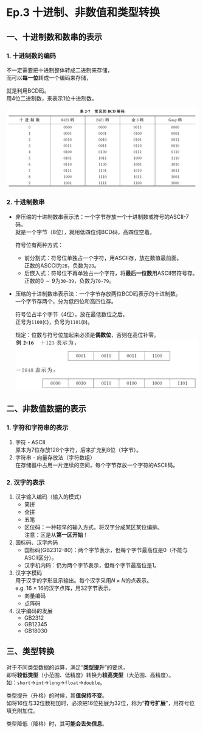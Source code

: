 # Ep.3 十进制、非数值和类型转换

## 一、十进制数和数串的表示

### 1. 十进制数的编码

不一定需要把十进制整体转成二进制来存储，  
而可以**每一位**转成一个编码来存储，  

就是利用BCD码。  
用4位二进制数，来表示1位十进制数。

![常见的BCD码](images/2.3-Data_Representation-3_4_5--04-06_10-21-59.png)

### 2. 十进制数串

* 非压缩的十进制数串表示法：一个字节存放一个十进制数或符号的ASCII-7码。  
  就是一个字节（$8$位），就用低四位纯BCD码，高四位空着。

  符号位有两种方式：
  * 前分割式：符号位单独占一个字符，用ASCII存，放在数值最前面。  
    正数的ASCCI为`2B`，负数为`2D`。
  * 后嵌入式：符号位不再单独占一个字符，将**最后一位数**用ASCII带符号存。  
    正数的$0\sim9$为`30~39`，负数为`70~79`。
* 压缩的十进制数串表示法：一个字节存放两位BCD码表示的十进制数。  
  一个字节存两个，分为低四位和高四位存。

  符号位占半个字节（$4$位），放在最低数位之后。  
  正号为`1100`(`C`)，负号为`1101`(`D`)。

  规定：位数与符号位加起来必须是**偶数位**，否则在高位补零。
  ![压缩十进制数串举例](images/2.3-Data_Representation-3_4_5--04-06_10-46-12.png)

## 二、非数值数据的表示

### 1. 字符和字符串的表示

1. 字符 - ASCII  
   原本为7位存放128个字符，后来扩充到8位（1字节）。
2. 字符串 - 向量存放法（字符数组）  
   在存储器中占用一片连续的空间，每个字节存放一个字符的ASCII码。

### 2. 汉字的表示

1. 汉字输入编码（输入的模式）  
   * 简拼
   * 全拼
   * 五笔
   * 区位码：一种较早的输入方式，将汉字分成某区某位编排。  
     注意：区是从**第一区开始**！
2. 国标码、汉字内码
   * 国标码(GB2312-80)：两个字节表示，但每个字节最高位是0（不能与ASCII区分）。
   * 汉字机内码：仍为两个字节表示，但每个字节最高位是1。
3. 汉字字模码  
   用于汉字的字形显示输出。每个汉字采用$N\times N$的点表示。  
   e.g. $16\times16$的汉字点阵，用$32$字节表示。
   * 向量编码
   * 点阵码
4. 汉字编码的发展
   * GB2312
   * GB12345
   * GB18030

## 三、类型转换

对于不同类型数据的运算，满足“**类型提升**”的要求，  
即将**较低类型**（小范围、低精度）转换为**较高类型**（大范围、高精度）。  
如：`short`→`int`→`long`→`float`→`double`。

类型提升（升格）的时候，其**值保持不变**。  
如将16位与32位数相加时，必须把16位拓展为32位，称为“**符号扩展**”，用符号位填充附加位。

类型降低（降格）时，其**可能会丢失信息**。
